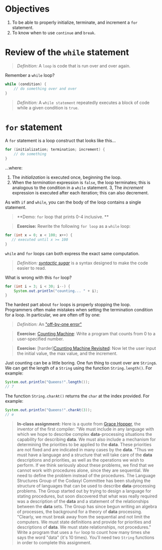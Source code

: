 Objectives
=

1. To be able to properly initialize, terminate, and increment a `for` statement.
2. To know when to use `continue` and `break`.

Review of the `while` statement
=

> *Definition:* A `loop` is code that is run over and over again.

Remember a `while` loop?

```java
while (condition) {
    // do something over and over
}
```

> *Definition:* A `while statement` repeatedly executes a block of code while a given condition is `true`.

`for` statement
=
A `for` statement is a loop construct that looks like this...
 
```java
for (initialization; termination; increment) {
    // do something
}
```

...where:
1. The *initialization* is executed once, beginning the loop.
2. When the *termination* expression is `false`, the loop terminates; this is analogous to the condition in a `while` statement.
3, The *increment* expression is executed after each iteration; this can also decrement.

As with `if` and `while`, you can the body of the loop contains a single statement.

> **Demo: `for` loop that prints 0-4 inclusive. **

> **Exercise:** Rewrite the following `for loop` as a `while` loop:

```java
for (int x = 0; x < 100; x++) {
   // executed until x >= 100
}
```

`while` and `for` loops can both express the exact same computation.

> *Definition:* *[syntactic sugar](http://en.wikipedia.org/wiki/Syntactic_sugar)* is a syntax designed to make the code easier to read.

What is wrong with this `for` loop?

```java
for (int i = 3; i < 30; i--) {
    System.out.println("counting... " + i);
}
```

The hardest part about `for` loops is properly stopping the loop. Programmers often make mistakes when setting the termination condition for a loop. In particular, we are often off by one:

> *Definition:* An ["off-by-one error"](http://en.wikipedia.org/wiki/Off-by-one_error)

> **Exercise:** [Counting Machine](http://programmingbydoing.com/a/counting-machine.html): Write a program that counts from 0 to a user-specified number.

> **Exercise:** [harder][Counting Machine Revisited](http://programmingbydoing.com/a/counting-machine-revisited.html): Now let the user input the initial value, the max value, and the increment.

Just counting can be a little boring. One fun thing to count over are `String`s. We can get the length of a `String` using the function `String.length()`. For example:

```java
System.out.println("Queens!".length());
// 7
```

The function `String.charAt()` returns the `char` at the index provided. For example:

```java
System.out.println("Queens!".charAt(3));
// e
```

> **In-class assignment:** Here is a quote from [Grace Hopper](http://en.wikipedia.org/wiki/Grace_Hopper), the inventor of the first compiler:
> "We must include in any language with which we hope to describe complex **data**-processing situations the capability for describing **data**. We must also include a mechanism for determining the priorities to be applied to the **data**. These priorities are not fixed and are indicated in many cases by the **data**.
> "Thus we must have a language and a structure that will take care of the **data** descriptions and priorities, as well as the operations we wish to perform. If we think seriously about these problems, we find that we cannot work with procedures alone, since they are sequential. We need to define the problem instead of the procedures. The Language Structures Group of the Codasyl Committee has been studying the structure of languages that can be used to describe **data**-processing problems. The Group started out by trying to design a language for stating procedures, but soon discovered that what was really required was a description of the **data** and a statement of the relationships between the **data** sets. The Group has since begun writing an algebra of processes, the background for a theory of **data** processing.
> "Clearly, we must break away from the sequential and not limit the computers. We must state definitions and provide for priorities and descriptions of **data**. We must state relationships, not procedures."
> Write a program that uses a `for` loop to count how many times she says the word "data" (it's 10 times). You'll need two `String` functions in order to complete this assignment.
